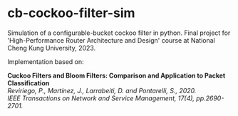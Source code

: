 # cb-cockoo-filter-sim
Simulation of a configurable-bucket cockoo filter in python. Final project for 'High-Performance Router Architecture and Design' course at National Cheng Kung University, 2023.

Implementation based on:

**Cuckoo Filters and Bloom Filters: Comparison and Application to Packet Classification**  
*Reviriego, P., Martínez, J., Larrabeiti, D. and Pontarelli, S., 2020.  
IEEE Transactions on Network and Service Management, 17(4), pp.2690-2701.*
